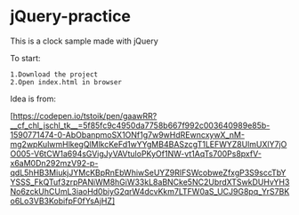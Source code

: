 # jQuery-practice

This is a clock sample made with jQuery 




To start:


    1.Download the project  
    2.Open index.html in browser
    

Idea is from:

[https://codepen.io/tstoik/pen/gaawRR?__cf_chl_jschl_tk__=5f85fc9c4950da7758b667f992c003640989e85b-1590771474-0-AbObanpmoSX1ONf1g7w9wHdREwncxywX_nM-mg2wpKulwmHlkegQlMlkcKeFd1wYYgMB4BASzcgT1LEFWYZ8UlmUXlY7jOO005-V6tCW1a694sGVigJyVAVtuloPKyOf1NW-vt1AqTs700Ps8pxfV-x6aM0Dn292mzV92-p-qdL5hHB3MiukjJYMcKBpRnEbWhiwSeUYZ9RlFSWcobweZfxgP3S9sccTbYYSSS_FkQTuf3zrpPANiWM8hGiW33kL8aBNCke5NC2UbrdXTSwkDUHvYH3No6zckUhCUmL3iaoHd0biyG2qrW4dcvKkm7LTFW0aS_UCJ9G8pq_YrS7BKo6Lo3VB3KobifpF0fYsAjHZ]
